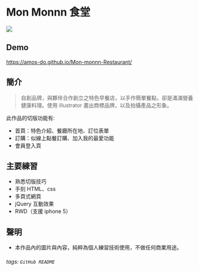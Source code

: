 # Mon Monnn 食堂

![](https://i.imgur.com/EGpphxg.jpg)

## Demo
https://amos-do.github.io/Mon-monnn-Restaurant/

## 簡介
> 自創品牌，與夥伴合作創立之特色早餐店，以手作簡單餐點，卻是滿滿營養健康料理。使用 illustrator 畫出商標品牌，以及拍攝產品之形象。

此作品的切版功能有:

* 首頁：特色介紹、餐廳所在地、訂位表單
* 訂購：似線上點餐訂購、加入我的最愛功能
* 會員登入頁

## 主要練習

* 熟悉切版技巧
* 手刻 HTML、css
* 多頁式網頁
* jQuery 互動效果
* RWD（支援 iphone 5）

## 聲明
* 本作品內的圖片與內容，純粹為個人練習技術使用，不做任何商業用途。

###### tags: `GitHub README`